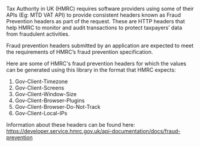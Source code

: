 Tax Authority in UK (HMRC) requires software providers using some of their APIs (Eg: MTD VAT API) to provide consistent headers known as Fraud Prevention headers as part of the request. These are HTTP headers that help HMRC to monitor and audit transactions to protect taxpayers’ data from fraudulent activities.

Fraud prevention headers submitted by an application are expected to meet the requirements of HMRC’s fraud prevention specification.

Here are some of HMRC's fraud prevention headers for which the values can be generated using this library in the format that HMRC expects:

1. Gov-Client-Timezone
1. Gov-Client-Screens
1. Gov-Client-Window-Size
1. Gov-Client-Browser-Plugins
1. Gov-Client-Browser-Do-Not-Track
1. Gov-Client-Local-IPs

Information about these headers can be found here: <https://developer.service.hmrc.gov.uk/api-documentation/docs/fraud-prevention>
